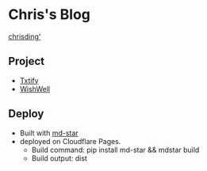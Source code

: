 # Chris's Blog

[chrisding'](https://chrisding.xyz)

## Project

- [Txtify](https://txtify.app/)
- [WishWell](https://wishwell.life/)

## Deploy

- Built with [md-star](https://github.com/chris1ding1/md-star)
- deployed on Cloudflare Pages.
  - Build command: pip install md-star && mdstar build
  - Build output: dist
